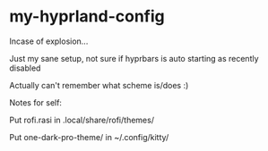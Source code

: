 # my-hyprland-config
Incase of explosion...

Just my sane setup, not sure if hyprbars is auto starting as recently disabled

Actually can't remember what scheme is/does :)

Notes for self:

Put rofi.rasi in .local/share/rofi/themes/

Put one-dark-pro-theme/ in ~/.config/kitty/

